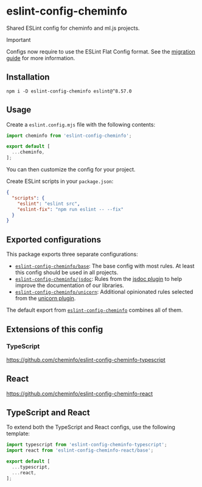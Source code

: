 # eslint-config-cheminfo

Shared ESLint config for cheminfo and ml.js projects.

> [!IMPORTANT]  
> Configs now require to use the ESLint Flat Config format.
> See the [migration guide](https://github.com/cheminfo/eslint-config/blob/main/MIGRATION.md) for more information.

## Installation

```console
npm i -D eslint-config-cheminfo eslint@^8.57.0
```

## Usage

Create a `eslint.config.mjs` file with the following contents:

```js
import cheminfo from 'eslint-config-cheminfo';

export default [
  ...cheminfo,
];
```

You can then customize the config for your project.

Create ESLint scripts in your `package.json`:

```json
{
  "scripts": {
    "eslint": "eslint src",
    "eslint-fix": "npm run eslint -- --fix"
  }
}
```

## Exported configurations

This package exports three separate configurations:
- [`eslint-config-cheminfo/base`](./base.js): The base config with most rules. At least this config should be used in all projects.
- [`eslint-config-cheminfo/jsdoc`](./jsdoc.js): Rules from the [jsdoc plugin](https://github.com/gajus/eslint-plugin-jsdoc) to help improve the documentation of our libraries.
- [`eslint-config-cheminfo/unicorn`](./unicorn.js): Additional opinionated rules selected from the [unicorn plugin](https://github.com/sindresorhus/eslint-plugin-unicorn).

The default export from [`eslint-config-cheminfo`](./cheminfo.js) combines all of them.

## Extensions of this config

### TypeScript

https://github.com/cheminfo/eslint-config-cheminfo-typescript

## React

https://github.com/cheminfo/eslint-config-cheminfo-react

## TypeScript and React

To extend both the TypeScript and React configs, use the following template:

```js
import typescript from 'eslint-config-cheminfo-typescript';
import react from 'eslint-config-cheminfo-react/base';

export default [
  ...typescript,
  ...react,
];
```
